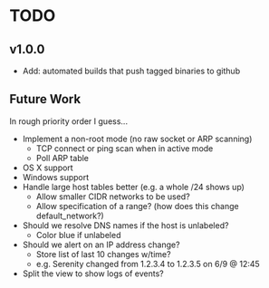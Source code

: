 # TODO

## v1.0.0
  * Add: automated builds that push tagged binaries to github

## Future Work

In rough priority order I guess...

  * Implement a non-root mode (no raw socket or ARP scanning)
      * TCP connect or ping scan when in active mode
      * Poll ARP table
  * OS X support
  * Windows support
  * Handle large host tables better (e.g. a whole /24 shows up)
    * Allow smaller CIDR networks to be used?
    * Allow specification of a range? (how does this change default_network?)
  * Should we resolve DNS names if the host is unlabeled?
      * Color blue if unlabeled
  * Should we alert on an IP address change?
      * Store list of last 10 changes w/time?
      * e.g. Serenity changed from 1.2.3.4 to 1.2.3.5 on 6/9 @ 12:45
  * Split the view to show logs of events?
